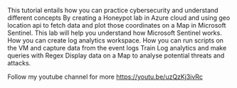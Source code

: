 This tutorial entails how you can practice cybersecurity and understand different concepts
By creating a Honeypot lab in Azure cloud and using geo location api to fetch data and plot those coordinates on a Map in Microsoft Sentinel.
This lab will help you understand how Microsoft Sentinel works.
How you can create log analytics workspace.
How you can run scripts on the VM and capture data from the event logs
Train Log analytics and make queries with Regex
Display data on a Map to analyse potential threats and attacks.

Follow my youtube channel for more
https://youtu.be/uzQzKj3ivRc
